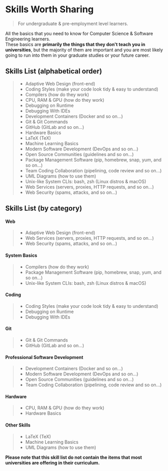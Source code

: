 # Skills Worth Sharing
> For undergraduate & pre-employment level learners.    

All the basics that you need to know for Computer Science &amp; Software Engineering learners.    
These basics are **primarily the things that they don't teach you in universities**, but the majority of them are 
important and you are most likely going to run into them in your graduate studies or your future career.

## Skills List (alphabetical order)
> * Adaptive Web Design (front-end)
> * Coding Styles (make your code look tidy & easy to understand)
> * Compilers (how do they work)
> * CPU, RAM & GPU (how do they work)
> * Debugging on Runtime
> * Debugging With IDEs
> * Development Containers (Docker and so on...)
> * Git & Git Commands
> * GitHub (GitLab and so on...)
> * Hardware Basics
> * LaTeX (TeX)
> * Machine Learning Basics
> * Modern Software Development (DevOps and so on...)
> * Open Source Communities (guidelines and so on...)
> * Package Management Software (pip, homebrew, snap, yum, and so on...)
> * Team Coding Collaboration (pipelining, code review and so on...)
> * UML Diagrams (how to use them)
> * Unix-like System CLIs: bash, zsh (Linux distros & macOS)
> * Web Services (servers, proxies, HTTP requests, and so on...)
> * Web Security (spams, attacks, and so on...)

## Skills List (by category)
#### Web
> * Adaptive Web Design (front-end)
> * Web Services (servers, proxies, HTTP requests, and so on...)
> * Web Security (spams, attacks, and so on...)
#### System Basics
> * Compilers (how do they work)
> * Package Management Software (pip, homebrew, snap, yum, and so on...)
> * Unix-like System CLIs: bash, zsh (Linux distros & macOS)
#### Coding
> * Coding Styles (make your code look tidy & easy to understand)
> * Debugging on Runtime
> * Debugging With IDEs
#### Git
> * Git & Git Commands
> * GitHub (GitLab and so on...)
#### Professional Software Development
> * Development Containers (Docker and so on...)
> * Modern Software Development (DevOps and so on...)
> * Open Source Communities (guidelines and so on...)
> * Team Coding Collaboration (pipelining, code review and so on...)
#### Hardware
> * CPU, RAM & GPU (how do they work)
> * Hardware Basics
#### Other Skills
> * LaTeX (TeX)
> * Machine Learning Basics
> * UML Diagrams (how to use them)


**Please note that this skill list do not contain the items that most universities are offering in their curriculum.**
